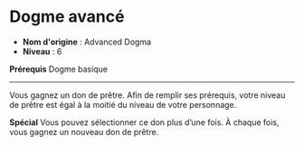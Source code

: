 # Dogme avancé

 * **Nom d'origine** : Advanced Dogma
 * **Niveau** : 6


<p><strong>Prérequis</strong> Dogme basique</p>
<hr>
<p>Vous gagnez un don de prêtre. Afin de remplir ses prérequis, votre niveau de prêtre est égal à la moitié du niveau de votre personnage.</p>
<p><strong>Spécial</strong>  Vous pouvez sélectionner ce don plus d’une fois. À chaque fois, vous gagnez un nouveau don de prêtre.</p>